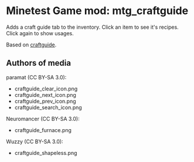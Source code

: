 Minetest Game mod: mtg_craftguide
=================================

Adds a craft guide tab to the inventory. Click an item to see it's recipes.
Click again to show usages.

Based on [craftguide](https://github.com/minetest-mods/craftguide).

Authors of media
----------------

paramat (CC BY-SA 3.0):

* craftguide_clear_icon.png
* craftguide_next_icon.png
* craftguide_prev_icon.png
* craftguide_search_icon.png

Neuromancer (CC BY-SA 3.0):

* craftguide_furnace.png

Wuzzy (CC BY-SA 3.0):

* craftguide_shapeless.png
